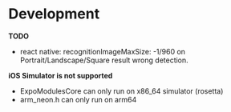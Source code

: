 # Development

**TODO**

- react native: recognitionImageMaxSize: -1/960 on Portrait/Landscape/Square result wrong detection.


**iOS Simulator is not supported**

- ExpoModulesCore can only run on x86_64 simulator (rosetta)
- arm_neon.h can only run on arm64


